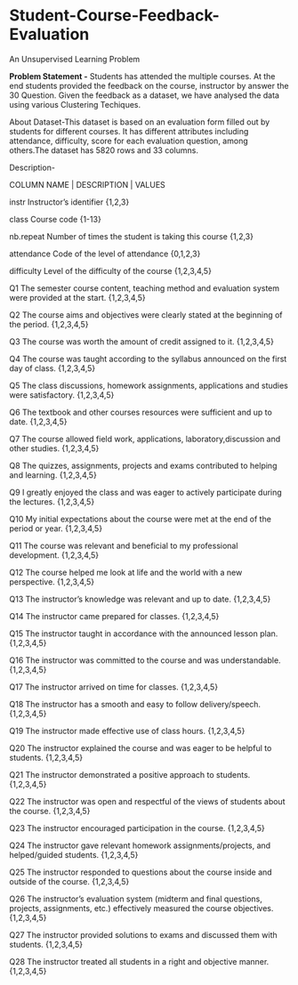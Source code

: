 # Student-Course-Feedback-Evaluation
An Unsupervised Learning Problem

**Problem Statement -**
Students has attended the multiple courses. At the end students provided the feedback on the course, instructor by answer the 30 Question. Given the feedback as a dataset, we have analysed the data using various Clustering Techiques.

About Dataset-This dataset is based on an evaluation form filled out by students for different courses. It has different attributes including attendance, difficulty, score for each evaluation question, among others.The dataset has 5820 rows and 33 columns.

Description-

COLUMN NAME   |        DESCRIPTION                                                                                         | VALUES

instr         Instructor’s identifier                                                                                      {1,2,3}

class         Course code                                                                                                  {1-13}

nb.repeat     Number of times the student is taking this course                                                            {1,2,3}

attendance    Code of the level of attendance                                                                              {0,1,2,3}

difficulty    Level of the difficulty of the course                                                                        {1,2,3,4,5}

Q1            The semester course content, teaching method and evaluation system were provided at the start.               {1,2,3,4,5}

Q2            The course aims and objectives were clearly stated at the beginning of the period.                           {1,2,3,4,5}

Q3            The course was worth the amount of credit assigned to it.                                                    {1,2,3,4,5}

Q4            The course was taught according to the syllabus announced on the first day of class.                         {1,2,3,4,5}

Q5            The class discussions, homework assignments, applications and studies were satisfactory.                     {1,2,3,4,5}

Q6            The textbook and other courses resources were sufficient and up to date.                                     {1,2,3,4,5}

Q7            The course allowed field work, applications, laboratory,discussion and other studies.                        {1,2,3,4,5}

Q8            The quizzes, assignments, projects and exams contributed to helping and learning.                            {1,2,3,4,5}

Q9            I greatly enjoyed the class and was eager to actively participate during the lectures.                       {1,2,3,4,5}

Q10           My initial expectations about the course were met at the end of the period or year.                          {1,2,3,4,5}

Q11           The course was relevant and beneficial to my professional development.                                       {1,2,3,4,5}

Q12           The course helped me look at life and the world with a new perspective.                                      {1,2,3,4,5}

Q13           The instructor’s knowledge was relevant and up to date.                                                      {1,2,3,4,5}

Q14           The instructor came prepared for classes.                                                                    {1,2,3,4,5}

Q15           The instructor taught in accordance with the announced lesson plan.                                          {1,2,3,4,5}

Q16           The instructor was committed to the course and was understandable.                                           {1,2,3,4,5}

Q17           The instructor arrived on time for classes.                                                                  {1,2,3,4,5}

Q18           The instructor has a smooth and easy to follow delivery/speech.                                              {1,2,3,4,5}

Q19           The instructor made effective use of class hours.                                                            {1,2,3,4,5}

Q20           The instructor explained the course and was eager to be helpful to students.                                 {1,2,3,4,5}

Q21           The instructor demonstrated a positive approach to students.                                                 {1,2,3,4,5}

Q22           The instructor was open and respectful of the views of students about the course.                            {1,2,3,4,5}

Q23           The instructor encouraged participation in the course.                                                       {1,2,3,4,5}

Q24           The instructor gave relevant homework assignments/projects, and helped/guided students.                      {1,2,3,4,5}

Q25           The instructor responded to questions about the course inside and outside of the course.                     {1,2,3,4,5}

Q26           The instructor’s evaluation system (midterm and final questions, projects, assignments, etc.) effectively measured the course objectives.                                 {1,2,3,4,5}
              
Q27           The instructor provided solutions to exams and discussed them with students.                                 {1,2,3,4,5}

Q28           The instructor treated all students in a right and objective manner.                                         {1,2,3,4,5}
